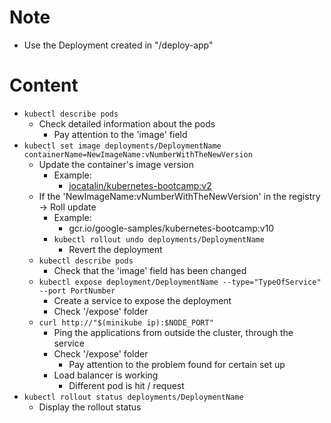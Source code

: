 # Note
* Use the Deployment created in "/deploy-app"

# Content
* `kubectl describe pods`
  * Check detailed information about the pods
    * Pay attention to the 'image' field
* `kubectl set image deployments/DeploymentName containerName=NewImageName:vNumberWithTheNewVersion`
  * Update the container's image version
    * Example:
      * [jocatalin/kubernetes-bootcamp:v2](https://hub.docker.com/layers/jocatalin/kubernetes-bootcamp/v2/images/sha256-fb1a3ced00cecfc1f83f18ab5cd14199e30adc1b49aa4244f5d65ad3f5feb2a5?context=explore)
  * If the 'NewImageName:vNumberWithTheNewVersion' in the registry -> Roll update
    * Example:
      * gcr.io/google-samples/kubernetes-bootcamp:v10
    * `kubectl rollout undo deployments/DeploymentName`
      * Revert the deployment
  * `kubectl describe pods`
    * Check that the 'image' field has been changed
  * `kubectl expose deployment/DeploymentName --type="TypeOfService" --port PortNumber`
    * Create a service to expose the deployment
    * Check '/expose' folder
  * `curl http://"$(minikube ip):$NODE_PORT"`
    * Ping the applications from outside the cluster, through the service
    * Check '/expose' folder
      * Pay attention to the problem found for certain set up
    * Load balancer is working
      * Different pod is hit / request
* `kubectl rollout status deployments/DeploymentName`
  * Display the rollout status
  